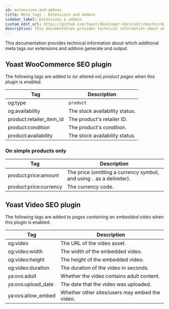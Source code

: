 ```yaml
---
id: extensions-and-addons
title: Meta Tags - Extensions and addons
sidebar_label: Extensions & addons
custom_edit_url: https://github.com/Yoast/developer-docs/edit/master/docs/features/meta-tags/extensions-and-addons.md
description: This documentation provides technical information about which additional meta tags our extensions and addons generate and output.
---
```

This documentation provides technical information about which additional meta tags our extensions and addons generate and output.

## Yoast WooCommerce SEO plugin

The following tags are added to (or altered on) _product pages_ when this plugin is enabled.

| Tag | Description |
|---|----|
| og:type | `product` |
| og:availability | The stock availability status. |
| product:retailer_item_id | The product's retailer ID. |
| product:condition | The product's condition. |
| product:availability | The stock availability status. |

### On simple products only
| Tag | Description |
|---|----|
| product:price:amount | The price (omitting a currency symbol, and using `.` as a delimiter). |
| product:price:currency | The currency code. |

## Yoast Video SEO plugin

The following tags are added to _pages containing an embedded video_ when this plugin is enabled.

| Tag | Description |
|---|----|
| og:video | The URL of the video asset. |
| og:video:width | The width of the embedded video. |
| og:video:height | The height of the embedded video. |
| og:video:duration | The duration of the video in seconds. |
| ya:ovs:adult | Whether the video contains adult content. |
| ya:ovs:upload_date | The date that the video was uploaded. |
| ya:ovs:allow_embed | Whether other sites/users may embed the video. |
